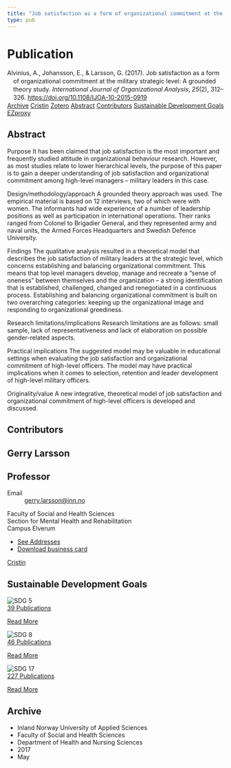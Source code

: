 ```yaml
---
title: "Job satisfaction as a form of organizational commitment at the military strategic level: A grounded theory study"
type: pub
---
```

<h1>Publication</h1>
<article id="csl-bib-container-A8U6XTFL" class="csl-bib-container">
  <div class="csl-bib-body" style="line-height: 1.35; padding-left: 1em; text-indent:-1em;">
  <div class="csl-entry">Alvinius, A., Johansson, E., &amp; Larsson, G. (2017). Job satisfaction as a form of organizational commitment at the military strategic level: A grounded theory study. <i>International Journal of Organizational Analysis</i>, <i>25</i>(2), 312&#x2013;326. <a href="https://doi.org/10.1108/IJOA-10-2015-0919">https://doi.org/10.1108/IJOA-10-2015-0919</a></div>
</div>
  <div class="csl-bib-buttons">
    <a href="#taxonomy-article-A8U6XTFL" class="csl-bib-button">Archive</a>
    <a href="https://app.cristin.no/results/show.jsf?id=1473045" alt="Cristin URL" class="csl-bib-button">Cristin</a>
    <a href="http://zotero.org/groups/5022929/items/A8U6XTFL" alt="Zotero URL" class="csl-bib-button">Zotero</a>
    <a href="#abstract-article-A8U6XTFL" class="csl-bib-button">Abstract</a>
    <a href="#contributors-article-A8U6XTFL" class="csl-bib-button">Contributors</a>
    <a href="#sdg-article-A8U6XTFL" class="csl-bib-button">Sustainable Development Goals</a>
    <a href="http://ezproxy.inn.no/login?url=https://doi.org/10.1108/IJOA-10-2015-0919" class="csl-bib-button">EZproxy</a>
  </div>
  <div id="csl-bib-meta-container-A8U6XTFL"></div>
</article>
<div id="csl-bib-meta-A8U6XTFL" class="csl-bib-meta">
  <article id="abstract-article-A8U6XTFL" class="abstract-article">
    <h1>Abstract</h1>
    Purpose 
It has been claimed that job satisfaction is the most important and frequently studied attitude in organizational behaviour research. However, as most studies relate to lower hierarchical levels, the purpose of this paper is to gain a deeper understanding of job satisfaction and organizational commitment among high-level managers – military leaders in this case. 
 
Design/methodology/approach 
A grounded theory approach was used. The empirical material is based on 12 interviews, two of which were with women. The informants had wide experience of a number of leadership positions as well as participation in international operations. Their ranks ranged from Colonel to Brigadier General, and they represented army and naval units, the Armed Forces Headquarters and Swedish Defence University. 
 
Findings 
The qualitative analysis resulted in a theoretical model that describes the job satisfaction of military leaders at the strategic level, which concerns establishing and balancing organizational commitment. This means that top level managers develop, manage and recreate a “sense of oneness” between themselves and the organization – a strong identification that is established, challenged, changed and renegotiated in a continuous process. Establishing and balancing organizational commitment is built on two overarching categories: keeping up the organizational image and responding to organizational greediness. 
 
Research limitations/implications 
Research limitations are as follows: small sample, lack of representativeness and lack of elaboration on possible gender-related aspects. 
 
Practical implications 
The suggested model may be valuable in educational settings when evaluating the job satisfaction and organizational commitment of high-level officers. The model may have practical implications when it comes to selection, retention and leader development of high-level military officers. 
 
Originality/value 
A new integrative, theoretical model of job satisfaction and organizational commitment of high-level officers is developed and discussed.
  </article>
  <article id="contributors-article-A8U6XTFL" class="contributors-article">
    <h1>Contributors</h1>
    <div class="personas">
<div class="vrtx-hinn-person-card">
<div class="photo">
<i class="lar la-user-circle missing-person"></i>
</div>
<div class="info">
<hgroup><h1>Gerry Larsson</h1>
<h2>Professor</h2>
</hgroup><dl>
<dt>Email</dt>
<dd>
<a href="mailto:gerry.larsson@inn.no">gerry.larsson@inn.no</a>
</dd>
</dl>
<p>
Faculty of Social and Health Sciences<br>
Section for Mental Health and Rehabilitation<br>
Campus Elverum
</p>
<ul class="vrtx-hinn-links">
<li><a href="https://www.inn.no/english/find-an-employee/gerry-larsson.html#vrtx-hinn-addresses">See Addresses</a></li>
<li><a href="https://www.inn.no/english/find-an-employee/gerry-larsson.html?vrtx=vcf">Download business card</a></li>
</ul>
</div>
</div>
<a href="https://app.cristin.no/persons/show.jsf?id=50941" alt="Cristin URL" class="personas-cristin">Cristin</a>
</div>
  </article>
  <article id="sdg-article-A8U6XTFL" class="sdg-article">
    <h1>Sustainable Development Goals</h1>
    <div class="sdg-container"><div id="sdg5" class="sdg">
<img src="{{< params subfolder >}}images/sdg/sdg05_en.png" class="image" alt="SDG 5">
<div class="sdg-overlay">
<a href="{{< params subfolder >}}en/archive/?sdg=5#archive" class="sdg-publication-count"><span>39</span> Publications</a>
<p><a href="https://sdgs.un.org/goals/goal5" class="sdg-read-more">Read More</a></p>
</div>
</div> <div id="sdg8" class="sdg">
<img src="{{< params subfolder >}}images/sdg/sdg08_en.png" class="image" alt="SDG 8">
<div class="sdg-overlay">
<a href="{{< params subfolder >}}en/archive/?sdg=8#archive" class="sdg-publication-count"><span>46</span> Publications</a>
<p><a href="https://sdgs.un.org/goals/goal8" class="sdg-read-more">Read More</a></p>
</div>
</div> <div id="sdg17" class="sdg">
<img src="{{< params subfolder >}}images/sdg/sdg17_en.png" class="image" alt="SDG 17">
<div class="sdg-overlay">
<a href="{{< params subfolder >}}en/archive/?sdg=17#archive" class="sdg-publication-count"><span>227</span> Publications</a>
<p><a href="https://sdgs.un.org/goals/goal17" class="sdg-read-more">Read More</a></p>
</div>
</div></div>
  </article>
  <article id="taxonomy-article-A8U6XTFL" class="taxonomy-article">
    <h1>Archive</h1>
    <ul>
      <li>Inland Norway University of Applied Sciences</li>
      <li>Faculty of Social and Health Sciences</li>
      <li>Department of Health and Nursing Sciences</li>
      <li>2017</li>
      <li>May</li>
    </ul>
  </article>
</div>
